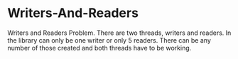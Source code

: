 # Writers-And-Readers
Writers and Readers Problem. There are two threads, writers and readers. In the library can only be one writer or only 5 readers. There can be any number of those created and both threads have to be working.

